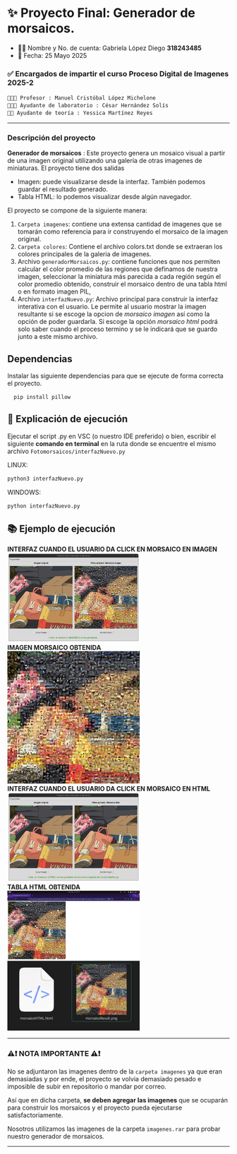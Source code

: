 # ✨ Proyecto Final: Generador de morsaicos.

* 👩🏻 Nombre y No. de cuenta: Gabriela López Diego **318243485**
* 📆 Fecha: 25 Mayo 2025



###  ✅ Encargados de impartir el curso Proceso Digital de Imagenes 2025-2

``` bash 
👨🏻‍🏫 Profesor : Manuel Cristóbal López Michelone
👨🏻‍💻 Ayudante de laboratorio : César Hernández Solís
👩🏻 Ayudante de teoría : Yessica Martínez Reyes
```
---

### Descripción del proyecto 

**Generador de morsaicos** : Este proyecto genera un mosaico visual a partir de una imagen original utilizando una galería de otras imagenes de miniaturas. El proyecto tiene dos salidas 

- Imagen: puede visualizarse desde la interfaz.  También podemos guardar el resultado generado. 
- Tabla HTML: lo podemos visualizar desde algún navegador.

El proyecto se compone de la siguiente manera: 

1. `Carpeta imagenes`: contiene una extensa cantidad de imagenes que se tomarán como referencia para ir construyendo el morsaico de la imagen original. 
2. `Carpeta colores`: Contiene el archivo colors.txt donde se extraeran los colores principales de la galeria de imagenes. 
3. Archivo `generadorMorsaicos.py`: contiene funciones que nos permiten calcular el color promedio de las regiones que definamos de nuestra imagen, seleccionar la miniatura más parecida a cada región según el color promedio obtenido, construir el morsaico dentro de una tabla html o en formato imagen PIL, 
4. Archivo `interfazNuevo.py`: Archivo principal para construir la interfaz interativa con el usuario. Le permite al usuario mostrar la imagen resultante si se escoge la opcion de _morsaico imagen_ así como la opción de poder guardarla. Si escoge la opción _morsaico html_  podrá solo saber cuando el proceso termino y se le indicará que se guardo junto a este mismo archivo. 


## Dependencias

Instalar las siguiente dependencias para que se ejecute de forma correcta el proyecto. 
  ``` bash 
    pip install pillow 
  ```


## 📌 Explicación de ejecución

Ejecutar el script .py en VSC (o nuestro IDE preferido) o bien, escribir el siguiente **comando en terminal** en la ruta donde se encuentre el mismo archivo `Fotomorsaicos/interfazNuevo.py`

LINUX:

``` bash
python3 interfazNuevo.py
```

WINDOWS:

``` bash
python interfazNuevo.py
```

## 📚 Ejemplo de ejecución 
<div>
  <strong>INTERFAZ CUANDO EL USUARIO DA CLICK EN MORSAICO EN IMAGEN</strong><br>
  <img src="img-readme/img_morsaico.png" width="300">
</div>

<div>
  <strong>IMAGEN MORSAICO OBTENIDA</strong><br>
  <img src="img-readme/morsaicoResult.png" width="300">
</div>

<div>
  <strong>INTERFAZ CUANDO EL USUARIO DA CLICK EN MORSAICO EN HTML</strong><br>
  <img src="img-readme/html_morsaico.png" width="300">
</div>

<div>
  <strong>TABLA HTML OBTENIDA</strong><br>
  <img src="img-readme/html_nav.png" width="300">
</div>

<div>
  <img src="img-readme/resultados.png" width="300">
</div>









---

### ⚠️❗ NOTA IMPORTANTE ⚠️❗

No se adjuntaron las imagenes dentro de la `carpeta imagenes` ya que eran demasiadas y por ende, el proyecto se volvia demasiado pesado e imposible de subir en repositorio o mandar por correo. 

Así que en dicha carpeta, **se deben agregar las imagenes** que se ocuparán para construir los morsaicos y el proyecto pueda ejecutarse satisfactoriamente. 

Nosotros utilizamos las imagenes de la carpeta `imagenes.rar` para probar nuestro generador de morsaicos. 

---
